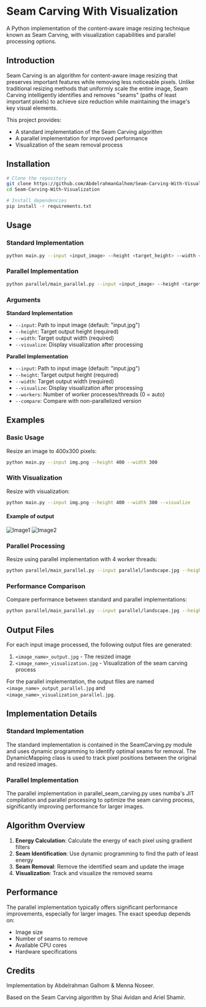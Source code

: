 # Seam Carving With Visualization

A Python implementation of the content-aware image resizing technique known as Seam Carving, with visualization capabilities and parallel processing options.

## Introduction

Seam Carving is an algorithm for content-aware image resizing that preserves important features while removing less noticeable pixels. Unlike traditional resizing methods that uniformly scale the entire image, Seam Carving intelligently identifies and removes "seams" (paths of least important pixels) to achieve size reduction while maintaining the image's key visual elements.

This project provides:
- A standard implementation of the Seam Carving algorithm
- A parallel implementation for improved performance
- Visualization of the seam removal process

## Installation

```bash
# Clone the repository
git clone https://github.com/AbdelrahmanGalhom/Seam-Carving-With-Visualization.git
cd Seam-Carving-With-Visualization

# Install dependencies
pip install -r requirements.txt
```

## Usage

### Standard Implementation

```bash
python main.py --input <input_image> --height <target_height> --width <target_width> [--visualize]
```

### Parallel Implementation

```bash
python parallel/main_parallel.py --input <input_image> --height <target_height> --width <target_width> [--visualize] [--workers <num_workers>] [--compare]
```

### Arguments

**Standard Implementation**
- `--input`: Path to input image (default: "input.jpg")
- `--height`: Target output height (required)
- `--width`: Target output width (required)
- `--visualize`: Display visualization after processing

**Parallel Implementation**
- `--input`: Path to input image (default: "input.jpg")
- `--height`: Target output height (required)
- `--width`: Target output width (required)
- `--visualize`: Display visualization after processing
- `--workers`: Number of worker processes/threads (0 = auto)
- `--compare`: Compare with non-parallelized version

## Examples

### Basic Usage

Resize an image to 400x300 pixels:

```bash
python main.py --input img.png --height 400 --width 300
```

### With Visualization

Resize with visualization:

```bash
python main.py --input img.png --height 400 --width 300 --visualize
```
#### Example of output
![Image1](https://github.com/user-attachments/assets/aa71a001-5cf4-4425-85d4-0b09bc5eb665)
![Image2](https://github.com/user-attachments/assets/d4952ca0-a985-4c37-8401-9036ac44fb2c)

### Parallel Processing

Resize using parallel implementation with 4 worker threads:

```bash
python parallel/main_parallel.py --input parallel/landscape.jpg --height 500 --width 400 --workers 4
```

### Performance Comparison

Compare performance between standard and parallel implementations:

```bash
python parallel/main_parallel.py --input parallel/landscape.jpg --height 500 --width 400 --compare
```

## Output Files

For each input image processed, the following output files are generated:

1. `<image_name>_output.jpg` - The resized image
2. `<image_name>_visualization.jpg` - Visualization of the seam carving process

For the parallel implementation, the output files are named `<image_name>_output_parallel.jpg` and `<image_name>_visualization_parallel.jpg`.

## Implementation Details

### Standard Implementation

The standard implementation is contained in the SeamCarving.py module and uses dynamic programming to identify optimal seams for removal. The DynamicMapping class is used to track pixel positions between the original and resized images.

### Parallel Implementation

The parallel implementation in parallel_seam_carving.py uses numba's JIT compilation and parallel processing to optimize the seam carving process, significantly improving performance for larger images.

## Algorithm Overview

1. **Energy Calculation**: Calculate the energy of each pixel using gradient filters
2. **Seam Identification**: Use dynamic programming to find the path of least energy
3. **Seam Removal**: Remove the identified seam and update the image
4. **Visualization**: Track and visualize the removed seams


## Performance

The parallel implementation typically offers significant performance improvements, especially for larger images. The exact speedup depends on:
- Image size
- Number of seams to remove
- Available CPU cores
- Hardware specifications


## Credits

Implementation by Abdelrahman Galhom & Menna Noseer.

Based on the Seam Carving algorithm by Shai Avidan and Ariel Shamir.
